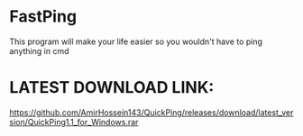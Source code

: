 # FastPing
This program will make your life easier so you wouldn't have to ping anything in cmd  
# LATEST DOWNLOAD LINK:
https://github.com/AmirHossein143/QuickPing/releases/download/latest_version/QuickPing1.1_for_Windows.rar
